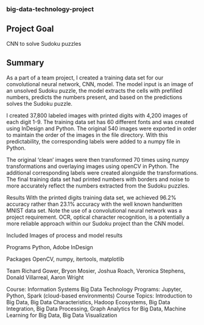 ### big-data-technology-project

## Project Goal
CNN to solve Sudoku puzzles

## Summary

As a part of a team project, I created a training data set for our convolutional neural network, CNN, model. The model input is an image of an unsolved Sudoku puzzle, the model extracts the cells with prefilled numbers, predicts the numbers present, and based on the predictions solves the Sudoku puzzle. 

I created 37,800 labeled images with printed digits with 4,200 images of each digit 1-9. The training data set has 60 different fonts and was created using InDesign and Python. The original 540 images were exported in order to maintain the order of the images in the file directory. With this predictability, the corresponding labels were added to a numpy file in Python. 

The original ‘clean’ images were then transformed 70 times using numpy transformations and overlaying images using openCV in Python. The additional corresponding labels were created alongside the transformations. The final training data set had printed numbers with borders and noise to more accurately reflect the numbers extracted from the Sudoku puzzles.

Results
With the printed digits training data set, we achieved 96.2% accuracy rather than 23.1% accuracy with the well known handwritten MNIST data set. Note the use of a convolutional neural network was a project requirement. OCR, optical character recognition, is a potentially a more reliable approach within our Sudoku project than the CNN model.

Included
Images of process and model results

Programs
Python, Adobe InDesign

Packages
OpenCV, numpy, itertools, matplotlib

Team
Richard Gower, Bryon Mosier, Joshua Roach, Veronica Stephens, Donald Villarreal, Aaron Wright

Course: Information Systems Big Data Technology
Programs: Jupyter, Python, Spark (cloud-based environments)
Course Topics: Introduction to Big Data, Big Data Characteristics, Hadoop Ecosystems, Big Data Integration, Big Data Processing, Graph Analytics for Big Data, Machine Learning for Big Data, Big Data Visualization
